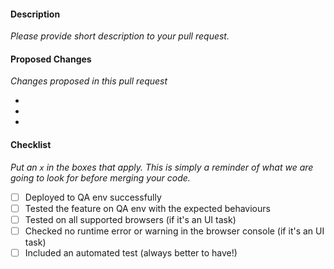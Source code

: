 #### Description
_Please provide short description to your pull request._

#### Proposed Changes
_Changes proposed in this pull request_

*
*
*

#### Checklist
_Put an `x` in the boxes that apply. This is simply a reminder of what we are going to look for before merging your code._

- [ ] Deployed to QA env successfully
- [ ] Tested the feature on QA env with the expected behaviours
- [ ] Tested on all supported browsers (if it's an UI task)
- [ ] Checked no runtime error or warning in the browser console (if it's an UI task)
- [ ] Included an automated test (always better to have!)
